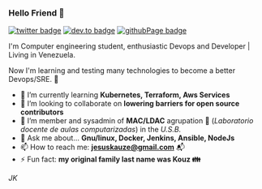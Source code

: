 ###  Hello Friend 👋

[![twitter badge](https://img.shields.io/badge/Twitter-%40J__kauze-blue?style=flat-square&logo=twitter)](https://twitter.com/j_kauze)
[![dev.to badge](https://img.shields.io/badge/dev.to-%40jkauze-ff69b4?style=flat-square&logo=dev.to)](https://dev.to/jkauze)
[![githubPage badge](https://img.shields.io/badge/Page-jkauze-sucess?style=flat-square&logo=github)](https://jkauze.github.io)

I'm Computer engineering student, enthusiastic Devops and Developer | Living in Venezuela.  

Now I'm learning and testing many technologies to become a better Devops/SRE. :robot:

- 🌱 I’m currently learning **Kubernetes, Terraform, Aws Services**
- :busts_in_silhouette: I’m looking to collaborate on **lowering barriers for open source contributors**
- 🤔 I’m member and sysadmin of **MAC/LDAC** agrupation :space_invader: (*Laboratorio docente de aulas computarizadas*) in the *U.S.B.* 
- 💬 Ask me about... **Gnu/linux, Docker, Jenkins, Ansible, NodeJs**
- 📫 How to reach me: **jesuskauze@gmail.com** :mailbox_with_mail:
- ⚡ Fun fact: **my original family last name was Kouz :family:** 

*JK*

